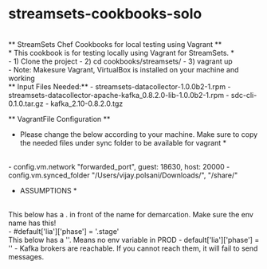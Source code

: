 # streamsets-cookbooks-solo
<br>
** StreamSets Chef Cookbooks for local testing using Vagrant **
<br>
* This cookbook is for testing locally using Vagrant for StreamSets. *
<br>
- 1) Clone the project
- 2) cd cookbooks/streamsets/
- 3) vagrant up
<br>
- Note: Makesure Vagrant, VirtualBox is installed on your machine and working
<br>
** Input Files Needed:**
- streamsets-datacollector-1.0.0b2-1.rpm
- streamsets-datacollector-apache-kafka_0.8.2.0-lib-1.0.0b2-1.rpm
- sdc-cli-0.1.0.tar.gz
- kafka_2.10-0.8.2.0.tgz

** VagrantFile Configuration **
* Please change the below according to your machine. Make sure to copy the needed files under sync folder to be available for vagrant *
<br>
    - config.vm.network "forwarded_port", guest: 18630, host: 20000
    - config.vm.synced_folder "/Users/vijay.polsani/Downloads/", "/share/"

* ASSUMPTIONS *
<br>
This below has a . in front of the name for demarcation. Make sure the env name has this!
<br>
- #default['lia']['phase'] = '.stage'
<br>
This below has a ''. Means no env variable in PROD
-  default['lia']['phase'] = ''
- Kafka brokers are reachable. If you cannot reach them, it will fail to send messages.

